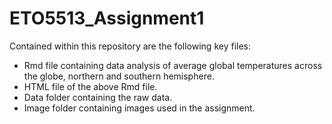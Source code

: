 # ETO5513_Assignment1
Contained within this repository are the following key files:
  - Rmd file containing data analysis of average global temperatures across the globe, northern and southern hemisphere.
  - HTML file of the above Rmd file.
  - Data folder containing the raw data.
  - Image folder containing images used in the assignment.
